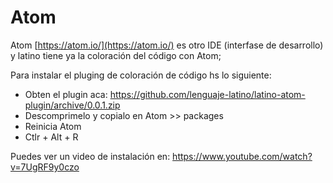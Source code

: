 # Atom
Atom [https://atom.io/](https://atom.io/) es otro IDE (interfase de desarrollo) y latino tiene ya la coloración del código con Atom;

Para instalar el pluging de coloración de código hs lo siguiente: 
* Obten el plugin aca: https://github.com/lenguaje-latino/latino-atom-plugin/archive/0.0.1.zip
* Descomprimelo y copialo en Atom >> packages
* Reinicia Atom 
* Ctlr + Alt + R

Puedes ver un video de instalación en: 
https://www.youtube.com/watch?v=7UgRF9y0czo


